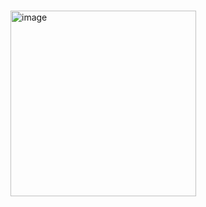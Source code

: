 # 
<img width="297" alt="image" src="https://user-images.githubusercontent.com/126335732/232721408-cb166dc6-32c4-413d-8fdb-c8913829ee31.png">
